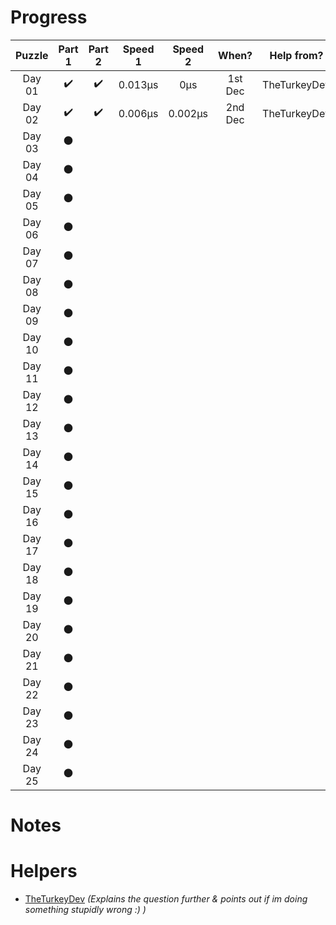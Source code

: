 # __Progress__

| Puzzle | Part 1 | Part 2 | Speed 1 | Speed 2 |  When?  |  Help from?  |
|:------:|:------:|:------:|:-------:|:-------:|:-------:|:------------:|
| Day 01 |   ✔️   |   ✔️   | 0.013µs |   0µs   | 1st Dec | TheTurkeyDev |
| Day 02 |   ✔️   |   ✔️   | 0.006µs | 0.002µs | 2nd Dec | TheTurkeyDev |
| Day 03 |    ⚫   |        |         |         |         |              |
| Day 04 |    ⚫   |        |         |         |         |              |
| Day 05 |    ⚫   |        |         |         |         |              |
| Day 06 |    ⚫   |        |         |         |         |              |
| Day 07 |    ⚫   |        |         |         |         |              |
| Day 08 |    ⚫   |        |         |         |         |              |
| Day 09 |    ⚫   |        |         |         |         |              |
| Day 10 |    ⚫   |        |         |         |         |              |
| Day 11 |    ⚫   |        |         |         |         |              |
| Day 12 |    ⚫   |        |         |         |         |              |
| Day 13 |    ⚫   |        |         |         |         |              |
| Day 14 |    ⚫   |        |         |         |         |              |
| Day 15 |    ⚫   |        |         |         |         |              |
| Day 16 |    ⚫   |        |         |         |         |              |
| Day 17 |    ⚫   |        |         |         |         |              |
| Day 18 |    ⚫   |        |         |         |         |              |
| Day 19 |    ⚫   |        |         |         |         |              |
| Day 20 |    ⚫   |        |         |         |         |              |
| Day 21 |    ⚫   |        |         |         |         |              |
| Day 22 |    ⚫   |        |         |         |         |              |
| Day 23 |    ⚫   |        |         |         |         |              |
| Day 24 |    ⚫   |        |         |         |         |              |
| Day 25 |    ⚫   |        |         |         |         |              |

# Notes


# Helpers

- [TheTurkeyDev](https://github.com/TheTurkeyDev) *(Explains the question further & points out if im doing something stupidly wrong :) )*